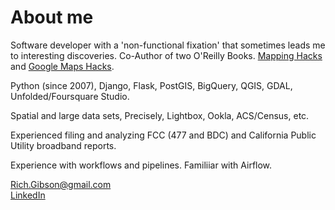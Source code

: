 # About me

Software developer with a 'non-functional fixation' that sometimes leads me to 
interesting discoveries. Co-Author of two O'Reilly Books. <u>Mapping Hacks</u>
and <u>Google Maps Hacks</u>.

Python (since 2007), Django, Flask, PostGIS, BigQuery, QGIS, GDAL, Unfolded/Foursquare Studio.<br>

Spatial and large data sets, Precisely, Lightbox, Ookla, ACS/Census, etc.<br>

Experienced filing and analyzing FCC (477 and BDC) and California Public Utility broadband reports.<br>

Experience with workflows and pipelines. Familiiar with Airflow.<br>

<p style="text-align": center;">
<a href="mailto:rich.gibson@gmail.com">Rich.Gibson@gmail.com</a><br>
<a href="https://www.linkedin.com/in/richgibson2/">LinkedIn</a>
</p>

